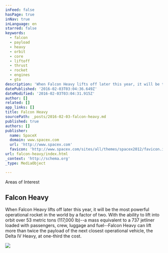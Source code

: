 ```yaml
---
inFeed: false
hasPage: true
inNav: true
inLanguage: en
starred: false
keywords:
  - falcon
  - payload
  - heavy
  - orbit
  - core
  - liftoff
  - thrust
  - rocket
  - engines
  - gto
description: 'When Falcon Heavy lifts off later this year, it will be the most powerful operational rocket in the world by a factor of two. With the ability to lift into orbit over 53 metric tons (117,000 lb)--a mass equivalent to a 737 jetliner loaded with passengers, crew, luggage and fuel--Falcon Heavy can lift more than twice the payload of the next closest operational vehicle, the Delta IV Heavy, at one-third the cost.'
datePublished: '2016-02-03T03:04:36.649Z'
dateModified: '2016-02-03T03:04:31.915Z'
author: []
related: []
app_links: []
title: Falcon Heavy
sourcePath: _posts/2016-02-03-falcon-heavy.md
published: true
authors: []
publisher:
  name: SpaceX
  domain: www.spacex.com
  url: 'http://www.spacex.com'
  favicon: 'http://www.spacex.com/sites/all/themes/spacex2012/favicon.ico'
url: falcon-heavy/index.html
_context: 'http://schema.org'
_type: MediaObject

---
```

Areas of Interest

<article style=""><h1>Falcon Heavy</h1><p>When Falcon Heavy lifts off later this year, it will be the most powerful operational rocket in the world by a factor of two. With the ability to lift into orbit over 53 metric tons (117,000 lb)--a mass equivalent to a 737 jetliner loaded with passengers, crew, luggage and fuel--Falcon Heavy can lift more than twice the payload of the next closest operational vehicle, the Delta IV Heavy, at one-third the cost.</p><img src="https://s3-us-west-2.amazonaws.com/the-grid-img/p/ddd4c3b290e7751ca8618ed751e0dd2f0f65e350.jpg" /></article>
